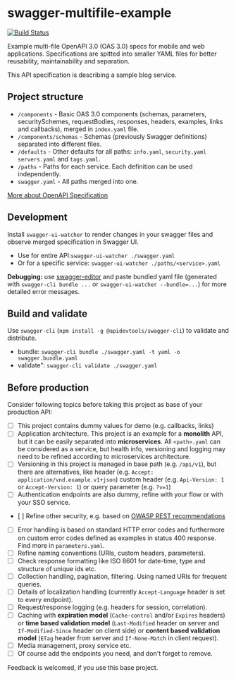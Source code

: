 # swagger-multifile-example

[![Build Status](https://travis-ci.org/Paldom/swagger-multifile-example.svg?branch=master)](https://travis-ci.org/Paldom/swagger-multifile-example)

Example multi-file OpenAPI 3.0 (OAS 3.0) specs for mobile and web applications. Specifications are spitted into smaller YAML files for better reusability, maintainability and separation.

This API specification is describing a sample blog service.

## Project structure

- `/components` - Basic OAS 3.0 components (schemas, parameters, securitySchemes, requestBodies, responses, headers, examples, links and callbacks), merged in `index.yaml` file.
- `/components/schemas` - Schemas (previously Swagger definitions) separated into different files.
- `/defaults` - Other defaults for all paths: `info.yaml`, `security.yaml` `servers.yaml` and `tags.yaml`.
- `/paths` - Paths for each service. Each definition can be used independently.
- `swagger.yaml` - All paths merged into one.

[More about OpenAPI Specification](https://swagger.io/specification/)

## Development

Install `swagger-ui-watcher` to render changes in your swagger files and observe merged specification in Swagger UI.

- Use for entire API:`swagger-ui-watcher ./swagger.yaml`
- Or for a specific service: `swagger-ui-watcher ./paths/<service>.yaml`

**Debugging:** use [swagger-editor](https://github.com/swagger-api/swagger-editor) and paste bundled yaml file (generated with `swagger-cli bundle ...` or `swagger-ui-watcher --bundle=...`) for more detailed error messages.

## Build and validate

Use `swagger-cli` (`npm install -g @apidevtools/swagger-cli`) to validate and distribute.

- bundle: `swagger-cli bundle ./swagger.yaml -t yaml -o swagger.bundle.yaml`
- validate": `swagger-cli validate ./swagger.yaml`

## Before production

Consider following topics before taking this project as base of your production API:

- [ ] This project contains dummy values for demo  (e.g. callbacks, links)
- [ ] Application architecture. This project is an example for a **monolith** API, but it can be easily separated into **microservices**. All `<path>.yaml` can be considered as a service, but health info, versioning and logging may need to be refined according to microservices architecture.
- [ ] Versioning in this project is managed in base path (e.g. `/api/v1`), but there are alternatives, like header (e.g. `Accept: application/vnd.example.v1+json`) custom header (e.g. `Api-Version: 1` or `Accept-Version: 1`) or query parameter (e.g. `?v=1`)
- [ ] Authentication endpoints are also dummy, refine with your flow or with your SSO service.
- [ ] Refine other security, e.g. based on [OWASP REST recommendations](https://www.owasp.org/index.php/REST_Security_Cheat_Sheet)
- [ ] Error handling is based on standard HTTP error codes and furthermore on custom error codes defined as examples in status 400 response. Find more in `parameters.yaml`.
- [ ] Refine naming conventions (URIs, custom headers, parameters).
- [ ] Check response formatting like ISO 8601 for date-time, type and structure of unique ids etc.
- [ ] Collection handling, pagination, filtering. Using named URIs for frequent queries.
- [ ] Details of localization handling (currently `Accept-Language` header is set to every endpoint).
- [ ] Request/response logging (e.g. headers for session, correlation).
- [ ] Caching with **expiration model** (`Cache-control` and/or `Expires` headers) or **time based validation model** (`Last-Modified` header on server and `If-Modified-Since` header on client side) or **content based validation model** (`ETag` header from server and `If-None-Match` in client request).
- [ ] Media management, proxy service etc.
- [ ] Of course add the endpoints you need, and don't forget to remove.

Feedback is welcomed, if you use this base project.
